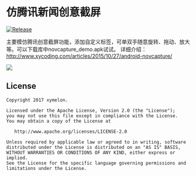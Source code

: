 # 仿腾讯新闻创意截屏
[![Release](https://jitpack.io/v/xymelon/richtext.svg)](https://jitpack.io/#xymelon/richtext)

主要模仿腾讯创意截屏功能，添加自定义标签，可单双手随意旋转、拖动、放大等。可以下载库中novcapture_demo.apk试试。
详细介绍：<a href="http://www.xycoding.com/articles/2015/10/27/android-novcapture/" target="_blank">http://www.xycoding.com/articles/2015/10/27/android-novcapture/</a>

<img src="novcapture.gif"/>

## License
```
Copyright 2017 xymelon.

Licensed under the Apache License, Version 2.0 (the "License");
you may not use this file except in compliance with the License.
You may obtain a copy of the License at

   http://www.apache.org/licenses/LICENSE-2.0

Unless required by applicable law or agreed to in writing, software
distributed under the License is distributed on an "AS IS" BASIS,
WITHOUT WARRANTIES OR CONDITIONS OF ANY KIND, either express or implied.
See the License for the specific language governing permissions and
limitations under the License.
```
